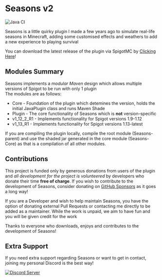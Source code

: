 # Seasons v2 
![Java CI](https://github.com/Harieo/Seasons/workflows/Java%20CI/badge.svg)

Seasons is a little quirky plugin I made a few years ago to simulate real-life seasons in Minecraft, adding some
customised effects and weathers to add a new experience to playing survival

You can download the latest release of the plugin via SpigotMC by [Clicking Here](https://www.spigotmc.org/resources/seasons.39298/)!

## Modules Summary

Seasons implements a _modular Maven_ design which allows multiple versions of Spigot to be run with only 1 plugin  
The modules are as follows:  
* Core - Foundation of the plugin which detemines the version, holds the initial JavaPlugin class and runs Maven Shade
* Plugin - The core functionality of Seasons which is **not** version-specific
* v1_12_2_R1 - Implements functionality for Spigot versions 1.9-1.12
* v1_13_R1 - Implements functionality for Spigot versions 1.13-latest

If you are compiling the plugin locally, compile the root module (Seasons-parent) and use the shaded jar generated in the 
  core module (Seasons-Core) as that is a compilation of all other modules.
   
## Contributions

This project is funded only by generous donations from users of the plugin and _all development for the project is volunteered_
  by developers who donate their time **free of charge**. If you wish to contribute to the development of Seasons, consider donating
  on [GitHub Sponsors](https://github.com/sponsors/Harieo) as it goes a long way!
  
If you are a Developer and wish to help maintain Seasons, you have the option of donating external Pull Requests or contacting me directly to be added as a maintainer. While the work is unpaid, we aim to have fun and you will be given credit for the work

Thanks to everyone who downloads, enjoys and contributes to the development of Seasons!

## Extra Support

If you need extra support regarding Seasons or want to get in contact, joining my personal Discord is the best way!  

[![Discord Server](https://discordapp.com/api/guilds/679733506427191330/embed.png?style=banner2)](https://discord.gg/zTwWZAR)
